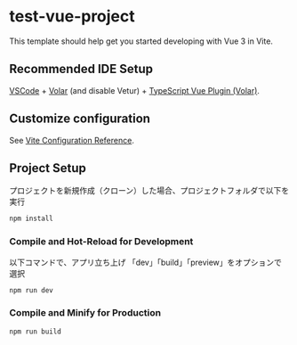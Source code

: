 # test-vue-project

This template should help get you started developing with Vue 3 in Vite.

## Recommended IDE Setup

[VSCode](https://code.visualstudio.com/) + [Volar](https://marketplace.visualstudio.com/items?itemName=Vue.volar) (and disable Vetur) + [TypeScript Vue Plugin (Volar)](https://marketplace.visualstudio.com/items?itemName=Vue.vscode-typescript-vue-plugin).

## Customize configuration

See [Vite Configuration Reference](https://vitejs.dev/config/).

## Project Setup

プロジェクトを新規作成（クローン）した場合、プロジェクトフォルダで以下を実行

```sh
npm install
```

### Compile and Hot-Reload for Development

以下コマンドで、アプリ立ち上げ
「dev」「build」「preview」をオプションで選択

```sh
npm run dev
```

### Compile and Minify for Production

```sh
npm run build
```
